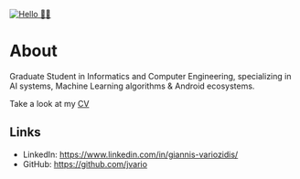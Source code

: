 [![Hello 👋🏻](https://media.istockphoto.com/photos/data-scientist-big-data-artificial-intelligence-machine-learning-picture-id886575166?k=6&m=886575166&s=612x612&w=0&h=ZISnB7-dmyLUIXO2VGWIEwX2XB-aP_MEhua96DTUQaU=)]()


# About

Graduate Student in Informatics and Computer Engineering, specializing in AI systems, Machine Learning algorithms & Android ecosystems.

Take a look at my [CV](https://bit.ly/jvario)

## Links
- LinkedIn: https://www.linkedin.com/in/giannis-variozidis/
- GitHub: https://github.com/jvario

